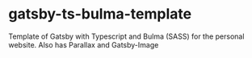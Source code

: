 # gatsby-ts-bulma-template

Template of Gatsby with Typescript and Bulma (SASS) for the personal website. Also has Parallax and Gatsby-Image
